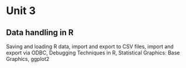 # Unit 3
## Data handling in R 
Saving and loading R data, import and export to CSV files, import and export via ODBC, Debugging Techniques in R, Statistical Graphics: Base Graphics, ggplot2